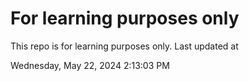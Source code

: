 # For learning purposes only
This repo is for learning purposes only.
Last updated at

Wednesday, May 22, 2024 2:13:03 PM

